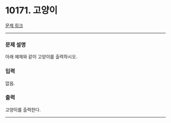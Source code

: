 # 10171. 고양이 

[문제 링크](https://www.acmicpc.net/problem/10171) 

---
### 문제 설명

 아래 예제와 같이 고양이를 출력하시오.

### 입력 

 없음.

### 출력 

 고양이를 출력한다.

---
